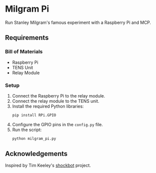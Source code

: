 # Milgram Pi

Run Stanley Milgram's famous experiment with a Raspberry Pi and MCP.

## Requirements

### Bill of Materials
- Raspberry Pi
- TENS Unit
- Relay Module

### Setup
1. Connect the Raspberry Pi to the relay module.
2. Connect the relay module to the TENS unit.
3. Install the required Python libraries:
   ```bash
   pip install RPi.GPIO
   ```
4. Configure the GPIO pins in the `config.py` file.
5. Run the script:
   ```bash
   python milgram_pi.py
   ```



## Acknowledgements

Inspired by Tim Keeley's [shockbot]() project.